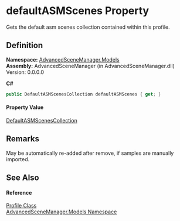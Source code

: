 # defaultASMScenes Property


Gets the default asm scenes collection contained within this profile.



## Definition
**Namespace:** <a href="N_AdvancedSceneManager_Models">AdvancedSceneManager.Models</a>  
**Assembly:** AdvancedSceneManager (in AdvancedSceneManager.dll) Version: 0.0.0.0

**C#**
``` C#
public DefaultASMScenesCollection defaultASMScenes { get; }
```



#### Property Value
<a href="T_AdvancedSceneManager_Models_DefaultASMScenesCollection">DefaultASMScenesCollection</a>

## Remarks
May be automatically re-added after remove, if samples are manually imported.

## See Also


#### Reference
<a href="T_AdvancedSceneManager_Models_Profile">Profile Class</a>  
<a href="N_AdvancedSceneManager_Models">AdvancedSceneManager.Models Namespace</a>  
